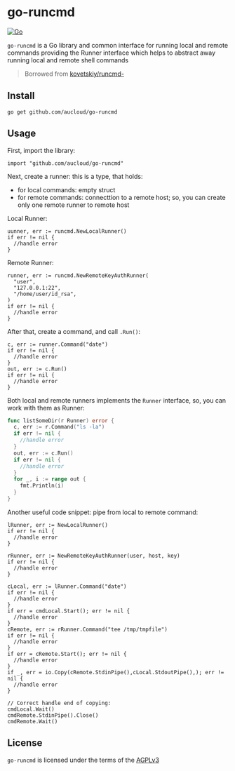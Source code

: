 # go-runcmd

[![Go](https://github.com/aucloud/go-runcmd/actions/workflows/go.yml/badge.svg)](https://github.com/aucloud/go-runcmd/actions/workflows/go.yml)

`go-runcmd` is a Go library and common interface for running local and remote commands providing the Runner interface which helps to abstract away running local and remote shell commands

> Borrowed from [kovetskiy/runcmd-](https://github.com/kovetskiy/runcmd-)

## Install

```#!console
go get github.com/aucloud/go-runcmd
```

## Usage

First, import the library:

```#!go
import "github.com/aucloud/go-runcmd"
```

Next, create a runner: this is a type, that holds:

- for local commands: empty struct
- for remote commands: connecttion to a remote host;
  so, you can create only one remote runner to remote host

Local Runner:

```#!go
uunner, err := runcmd.NewLocalRunner()
if err != nil {
  //handle error
}
```

Remote Runner:

```#!go
runner, err := runcmd.NewRemoteKeyAuthRunner(
  "user",
  "127.0.0.1:22",
  "/home/user/id_rsa",
)
if err != nil {
  //handle error
}
```

After that, create a command, and call `.Run()`:

```#!go
c, err := runner.Command("date")
if err != nil {
  //handle error
}
out, err := c.Run()
if err != nil {
  //handle error
}
```

Both local and remote runners implements the `Runner` interface,
so, you can work with them as Runner:

```go
func listSomeDir(r Runner) error {
  c, err := r.Command("ls -la")
  if err != nil {
    //handle error
  }
  out, err := c.Run()
  if err != nil {
    //handle error
  }
  for _, i := range out {
    fmt.Println(i)
  }
}
```

Another useful code snippet: pipe from local to remote command:

```#!go
lRunner, err := NewLocalRunner()
if err != nil {
  //handle error
}

rRunner, err := NewRemoteKeyAuthRunner(user, host, key)
if err != nil {
  //handle error
}

cLocal, err := lRunner.Command("date")
if err != nil {
  //handle error
}
if err = cmdLocal.Start(); err != nil {
  //handle error
}
cRemote, err := rRunner.Command("tee /tmp/tmpfile")
if err != nil {
  //handle error
}
if err = cRemote.Start(); err != nil {
  //handle error
}
if _, err = io.Copy(cRemote.StdinPipe(),cLocal.StdoutPipe(),); err != nil {
  //handle error
}

// Correct handle end of copying:
cmdLocal.Wait()
cmdRemote.StdinPipe().Close()
cmdRemote.Wait()
```

## License

`go-runcmd` is licensed under the terms of the [AGPLv3](/LICENSE)
